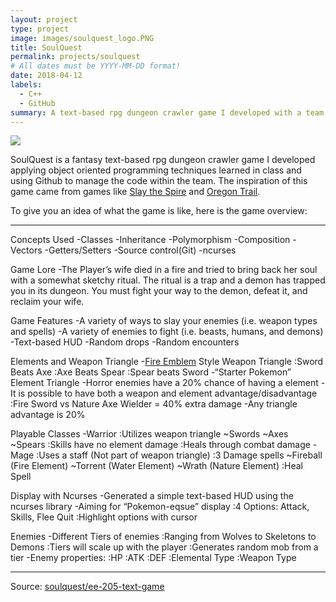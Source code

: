 ```yaml
---
layout: project
type: project
image: images/soulquest_logo.PNG
title: SoulQuest
permalink: projects/soulquest
# All dates must be YYYY-MM-DD format!
date: 2018-04-12
labels:
  - C++
  - GitHub
summary: A text-based rpg dungeon crawler game I developed with a team for EE 205.
---
```


<img class="ui image" src="{{ site.baseurl }}/images/soulquest_play.PNG">

SoulQuest is a fantasy text-based rpg dungeon crawler game I developed applying object oriented programming techniques learned in class and using Github to manage the code within the team. The inspiration of this game came from games like [Slay the Spire](https://en.wikipedia.org/wiki/Slay_the_Spire) and [Oregon Trail](https://en.wikipedia.org/wiki/The_Oregon_Trail_(series)).

To give you an idea of what the game is like, here is the game overview:

<hr>

Concepts Used
-Classes
-Inheritance
-Polymorphism
-Composition
-Vectors
-Getters/Setters
-Source control(Git)
-ncurses

Game Lore
-The Player’s wife died in a fire and tried to bring back her soul with a somewhat sketchy ritual. The ritual is a trap and a demon has trapped you in its dungeon. You must fight your way to the demon, defeat it, and reclaim your wife.

Game Features
-A variety of ways to slay your enemies (i.e. weapon types and spells)
-A variety of enemies to fight (i.e. beasts, humans, and demons)
-Text-based HUD
-Random drops
-Random encounters

Elements and Weapon Triangle
-[Fire Emblem](https://fireemblem.fandom.com/wiki/Weapon_Triangle) Style Weapon Triangle
 :Sword Beats Axe
 :Axe Beats Spear
 :Spear beats Sword
-“Starter Pokemon” Element Triangle
-Horror enemies have a 20% chance of having a element
-It is possible to have both a weapon and element advantage/disadvantage
 :Fire Sword vs Nature Axe Wielder = 40% extra damage
-Any triangle advantage is 20%

Playable Classes
-Warrior
 :Utilizes weapon triangle
  ~Swords
  ~Axes
  ~Spears
 :Skills have no element damage
 :Heals through combat damage
-Mage
 :Uses a staff (Not part of weapon triangle)
 :3 Damage spells
  ~Fireball (Fire Element)
  ~Torrent (Water Element)
  ~Wrath (Nature Element)
 :Heal Spell
 
Display with Ncurses
-Generated a simple text-based HUD using the ncurses library
-Aiming for “Pokemon-eqsue” display
 :4 Options: Attack, Skills, Flee Quit
 :Highlight options with cursor
 
Enemies
-Different Tiers of enemies
 :Ranging from Wolves to Skeletons to Demons
 :Tiers will scale up with the player
 :Generates random mob from a tier
-Enemy properties:
 :HP
 :ATK
 :DEF
 :Elemental Type
 :Weapon Type

<hr>

Source: <a href="https://github.com/chriswon98/EE205"><i class="large github icon "></i>soulquest/ee-205-text-game</a>


